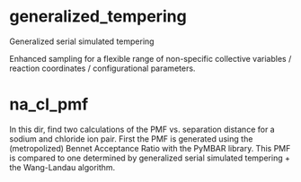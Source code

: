# generalized_tempering
Generalized serial simulated tempering

Enhanced sampling for a flexible range of non-specific collective variables / reaction coordinates / configurational parameters.

# na_cl_pmf
In this dir, find two calculations of the PMF vs. separation distance for a sodium and chloride ion pair. First the PMF is generated using the (metropolized) Bennet Acceptance Ratio with the PyMBAR library. This PMF is compared to one determined by generalized serial simulated tempering + the Wang-Landau algorithm. 




